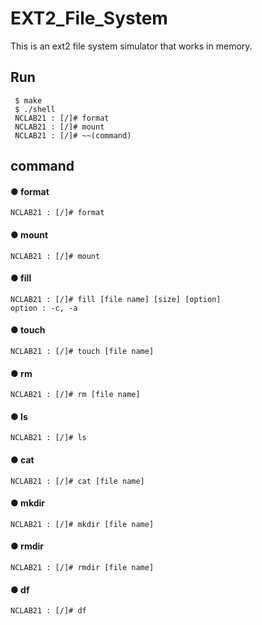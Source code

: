# EXT2_File_System
 This is an ext2 file system simulator that works in memory.
## Run
     $ make
     $ ./shell
     NCLAB21 : [/]# format
     NCLAB21 : [/]# mount
     NCLAB21 : [/]# ~~(command)
 
## command
####  ● format
    NCLAB21 : [/]# format
####  ● mount
    NCLAB21 : [/]# mount
####  ● fill
    NCLAB21 : [/]# fill [file name] [size] [option]
    option : -c, -a
####  ● touch
    NCLAB21 : [/]# touch [file name]
####  ● rm
    NCLAB21 : [/]# rm [file name]
####  ● ls
    NCLAB21 : [/]# ls
####  ● cat
    NCLAB21 : [/]# cat [file name]
####  ● mkdir
    NCLAB21 : [/]# mkdir [file name]
####  ● rmdir
    NCLAB21 : [/]# rmdir [file name]
####  ● df
    NCLAB21 : [/]# df
  
